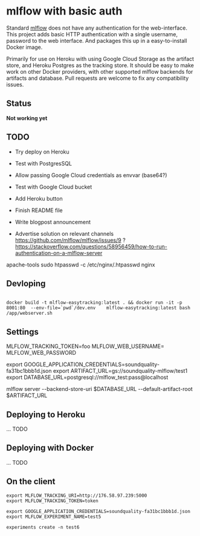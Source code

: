 
# mlflow with basic auth

Standard [mlflow](https://mlflow.org/) does not have any authentication
for the web-interface.
This project adds basic HTTP authentication with a single username, password to the web interface.
And packages this up in a easy-to-install Docker image.

Primarily for use on Heroku with using Google Cloud Storage as the artifact store,
and Heroku Postgres as the tracking store.
It should be easy to make work on other Docker providers,
with other supported mlflow backends for artifacts and database.
Pull requests are welcome to fix any compatibility issues.

## Status

**Not working yet**

## TODO

- Try deploy on Heroku


- Test with PostgresSQL

- Allow passing Google Cloud credentials as envvar (base64?)
- Test with Google Cloud bucket 

- Add Heroku button
- Finish README file
- Write blogpost announcement
- Advertise solution on relevant channels
https://github.com/mlflow/mlflow/issues/9 ?
https://stackoverflow.com/questions/58956459/how-to-run-authentication-on-a-mlflow-server


apache-tools
sudo htpasswd -c /etc/nginx/.htpasswd nginx

## Devloping
```

docker build -t mlflow-easytracking:latest . && docker run -it -p 8001:80  --env-file=`pwd`/dev.env    mlflow-easytracking:latest bash /app/webserver.sh

```

## Settings
MLFLOW_TRACKING_TOKEN=foo
MLFLOW_WEB_USERNAME=
MLFLOW_WEB_PASSWORD


export GOOGLE_APPLICATION_CREDENTIALS=soundquality-fa31bc1bbb1d.json
export ARTIFACT_URL=gs://soundquality-mlflow/test1
export DATABASE_URL=postgresql://mlflow_test:pass@localhost

mlflow server --backend-store-uri $DATABASE_URL --default-artifact-root $ARTIFACT_URL

## Deploying to Heroku

... TODO

## Deploying with Docker

... TODO

## On the client


    export MLFLOW_TRACKING_URI=http://176.58.97.239:5000
    export MLFLOW_TRACKING_TOKEN=token
    
    export GOOGLE_APPLICATION_CREDENTIALS=soundquality-fa31bc1bbb1d.json
    export MLFLOW_EXPERIMENT_NAME=test5

    experiments create -n test6
